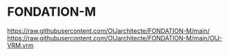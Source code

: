 # FONDATION-M
https://raw.githubusercontent.com/OIJarchitecte/FONDATION-M/main/
https://raw.githubusercontent.com/OIJarchitecte/FONDATION-M/main/OIJ-VRM.vrm
